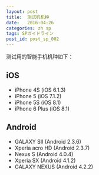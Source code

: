 ```yaml
---
layout: post
title:  测试机机种
date:   2016-04-26
categories: zh sp
tags: SPガイドライン
post_id: post_sp_002
---
```

测试用的智能手机机种如下：

<div>
<h2>iOS</h2>
<ul>
<li>iPhone 4S (iOS 6.1.3)</li>
<li>iPhone 5 (iOS 7.1.2)</li>
<li>iPhone 5S (iOS 8.1)</li>
<li>iPhone 6 Plus (iOS 8.1)</li>
</ul>
</div>

<div>
<h2>Android</h2>
<ul>
<li>GALAXY SⅡ (Android 2.3.6)</li>
<li>Xperia acro HD (Android 2.3.7)</li>
<li>Nexus S (Android 4.0.4)</li>
<li>Xperia SX (Android 4.1.2)</li>
<li>GALAXY NEXUS (Android 4.2.2)</li>
</ul>
</div>

